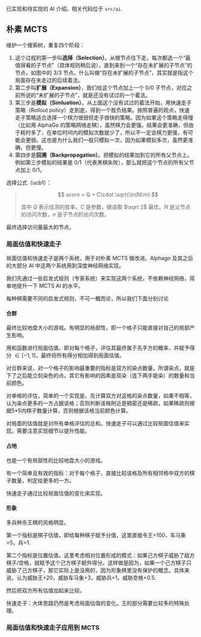 已实现和待实现的 AI 介绍。相关代码位于 `src/ai`.

## 朴素 MCTS 

维护一个搜索树，重复四个阶段：

1. 这个过程的第一步叫**选择（Selection）**。从根节点往下走，每次都选一个“最值得看的子节点”（具体规则稍后说），直到来到一个“存在未扩展的子节点”的节点，如图中的 3/3 节点。什么叫做“存在未扩展的子节点”，其实就是指这个局面存在未走过的后续着法。
2. 第二步叫**扩展（Expansion）**，我们给这个节点加上一个 0/0 子节点，对应之前所说的“未扩展的子节点”，就是还没有试过的一个着法。
3. 第三步是**模拟（Simluation）**。从上面这个没有试过的着法开始，用快速走子策略（Rollout policy）走到底，得到一个胜负结果。按照普遍的观点，快速走子策略适合选择一个棋力很弱但走子很快的策略。因为如果这个策略走得慢（比如用 AlphaGo 的策略网络走棋），虽然棋力会更强，结果会更准确，但由于耗时多了，在单位时间内的模拟次数就少了，所以不一定会棋力更强，有可能会更弱。这也是为什么我们一般只模拟一次，因为如果模拟多次，虽然更准确，但更慢。
4. 第四步是**回溯（Backpropagation）**。把模拟的结果加到它的所有父节点上。例如第三步模拟的结果是 0/1（代表黑棋失败），那么就把这个节点的所有父节点加上 0/1。

选择公式（ucb1）：

> $$
> score = Q + C\cdot \sqrt{\ln(N)/n}
> $$
>
> 其中 $Q$ 表示估测的胜率，$C$ 是参数，据说取 $\sqrt 2$ 最优。$N$ 是父节点的访问次数，$n$ 是子节点的访问次数。

最终选择访问量最大的节点。

### 局面估值和快速走子

局面估值和快速走子是两个系统，用于对朴素 MCTS 做改进。Alphago 及其之后的大部分 AI 中这两个系统用到深度神经网络实现。

我们先通过一些启发式规则（专家系统）来实现这两个系统，不依赖神经网络，简单地提升一下 MCTS AI 的水平。

每种棋需要不同的启发式规则，不可一概而论，所以我们下面分别讨论

#### 合群

最终比较地盘大小的游戏。有明显的局部性，即一个格子只能直接对自己的局部产生影响。

用和函数进行局面估值。即对每个格子，评估其最终属于先手方的概率，并赋予得分 $\in [-1, 1]$，最终将所有得分相加得到局面估值。

对合群来说，对一个格子的影响最重要的指标是双方的染点数量。所谓染点，就是下了之后能立刻染色的点。其它有影响的因素是双染（连下两手能染）的数量和当前颜色。

对单格的评估，简单的一个实现是，先计算双方对这格的染点数量，如果不相等，认为染点更多的一方占据该格；否则判断该格附近是稠密还是稀疏，如果稀疏则根据5*5内棋子数量计算，否则根据该格当前颜色计算。

对局面的估值就是对所有单格评估的总和。快速走子可以通过比较局面估值来实现。需要注意实现细节以提升性能。

#### 占地

也是一个有局部性的比较地盘大小的游戏。

有一个简单且有效的指标：对于每个格子，直接比较该格及所有相邻格中双方的棋子数量，判定给更多的一方。

快速走子通过比较局面估值的变化来实现。

#### 形象

多兵种杀王棋的风格明显。

第一个指标是棋子估值，即给每种棋子赋予分值，这里直接令王=100，车马象=5，兵=1.

第二个指标是位置估值。这里考虑相对位置形成的模式：如果己方棋子威胁了敌方棋子/空格，就赋予这个己方棋子额外得分。这样做是因为，如果一个己方棋子只威胁了己方棋子，那它实际上是没用的，因为形象棋里没有保护的概念。具体来说，认为威胁王+20，威胁车马象+3，威胁兵+1，威胁空格+0.5.

然后把双方所有估值加起来比较。

快速走子：大体思路仍然是考虑局面估值的变化。王的部分需要比较多的特殊处理。



### 局面估值和快速走子应用到 MCTS

